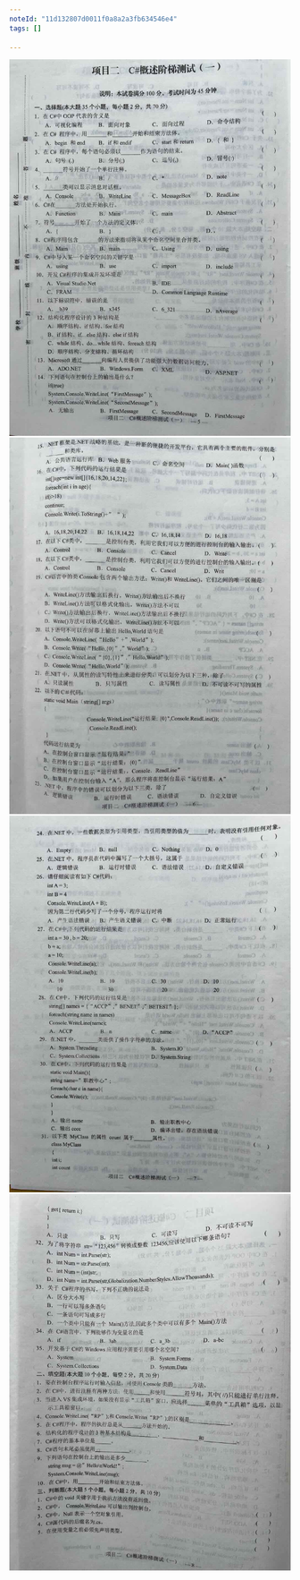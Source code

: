 ```yaml
---
noteId: "11d132807d0011f0a8a2a3fb634546e4"
tags: []

---
```


![试卷2-1](../exams1/2-1.jpeg)
![试卷2-1](../exams1/2-2.jpeg)
![试卷2-1](../exams1/2-3.jpeg)
![试卷2-1](../exams1/2-4.jpeg)